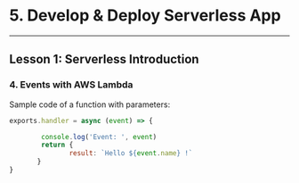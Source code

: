 # 5. Develop & Deploy Serverless App
___

## Lesson 1: Serverless Introduction

### 4. Events with AWS Lambda 



Sample code of a function with parameters:

``` javascript
exports.handler = async (event) => {

        console.log('Event: ', event)
        return {
               result: `Hello ${event.name} !`
       }
}
```